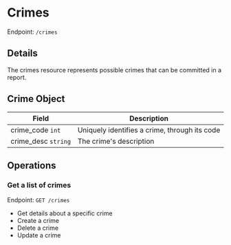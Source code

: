 # Crimes

Endpoint: `/crimes`

## Details

The crimes resource represents possible crimes that can be committed in a report.

## Crime Object

| Field               | Description                                   |
|---------------------|-----------------------------------------------|
| crime_code `int`    | Uniquely identifies a crime, through its code |
| crime_desc `string` | The crime's description                       |

## Operations

### Get a list of crimes

Endpoint: `GET /crimes`




- Get details about a specific crime
- Create a crime
- Delete a crime
- Update a crime